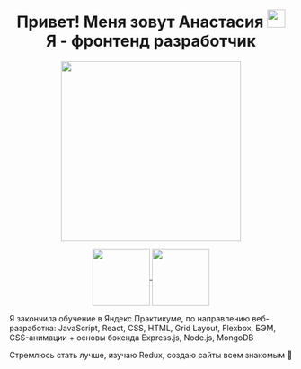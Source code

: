 <h1 align="center"> Привет!  Меня зовут Анастасия <img src="https://github.com/blackcater/blackcater/raw/main/images/Hi.gif" height="32"/>
<br/> Я - фронтенд разработчик </h1>

<p align="center"> <img src="https://media.giphy.com/media/Rs0JBoGpPxMAlnVc8y/giphy-downsized.gif" height="320"/></p>

<p align="center">
<a href="https://wa.me/79157444053?text=<Привет!>"><img align="center" src="https://sun9-56.userapi.com/impg/bpEU_9a8epihA5waIjwJF4IR9pgAmlf1I1xQpA/1Y3kJKmWAoA.jpg?size=604x310&quality=96&sign=f4876db246600443ad54c5035382bf74&type=album" height="102"> </a> 
<a href="https://t.me/angalda"><img align="center" src="https://i.ytimg.com/vi/hLeujpg8MZ0/maxresdefault.jpg" height="102"></a>
</p>
 
Я закончила обучение в Яндекс Практикуме, по направлению веб-разработка: JavaScript, React, CSS, HTML, Grid Layout, Flexbox, БЭМ, CSS-анимации + основы бэкенда Express.js, Node.js, MongoDB 
 
 Стремлюсь стать лучше, изучаю Redux, создаю сайты всем знакомым 🎈
